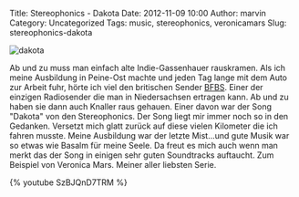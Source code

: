 Title: Stereophonics - Dakota
Date: 2012-11-09 10:00
Author: marvin
Category: Uncategorized
Tags: music, stereophonics, veronicamars
Slug: stereophonics-dakota

![dakota]({static}/images/dakota.jpg)

Ab und zu muss man einfach alte Indie-Gassenhauer rauskramen. Als ich
meine Ausbildung in Peine-Ost machte und jeden Tag lange mit dem Auto
zur Arbeit fuhr, hörte ich viel den britischen Sender
[BFBS](http://de.wikipedia.org/wiki/British_Forces_Broadcasting_Service).
Einer der einzigen Radiosender die man in Niedersachsen ertragen kann.
Ab und zu haben sie dann auch Knaller raus gehauen. Einer davon war der
Song "Dakota" von den Stereophonics. Der Song liegt mir immer noch so in
den Gedanken. Versetzt mich glatt zurück auf diese vielen Kilometer die
ich fahren musste. Meine Ausbildung war der letzte Mist...und gute Musik
war so etwas wie Basalm für meine Seele. Da freut es mich auch wenn man
merkt das der Song in einigen sehr guten Soundtracks auftaucht. Zum
Beispiel von Veronica Mars. Meiner aller liebsten Serie.

{% youtube SzBJQnD7TRM %}

